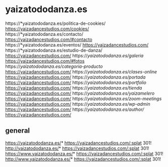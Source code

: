 
# yaizatododanza.es
https://*yaizatododanza.es/politica-de-cookies/ https://yaizadancestudios.com/cookies/
https://*yaizatododanza.es/contacto/ https://yaizadancestudios.com/#contacto
https://*yaizatododanza.es/eventos/ https://yaizadancestudios.com/
https://*yaizatododanza.es/estudio-de-danza/ https://yaizadancestudios.com/
https://*yaizatododanza.es/galeria* https://yaizadancestudios.com/#fotos
https://*yaizatododanza.es/categoria-producto* https://yaizadancestudios.com/
https://*yaizatododanza.es/clases-online* https://yaizadancestudios.com/
https://*yaizatododanza.es/portada* https://yaizadancestudios.com/
https://*yaizatododanza.es/portfolio* https://yaizadancestudios.com/
https://*yaizatododanza.es/tienda* https://yaizadancestudios.com/
https://*yaizatododanza.es/yaizamelero* https://yaizadancestudios.com/
https://*yaizatododanza.es/zoom-meetings* https://yaizadancestudios.com/
https://*yaizatododanza.es/wp-admin* https://yaizadancestudios.com/
https://*yaizatododanza.es/author/* https://yaizadancestudios.com/

## general
https://yaizatododanza.es/* https://yaizadancestudios.com/:splat 301!
http://yaizatododanza.es/* https://yaizadancestudios.com/:splat 301!
https://www.yaizatododanza.es/* https://yaizadancestudios.com/:splat 301!
http://www.yaizatododanza.es/* https://yaizadancestudios.com/:splat 301!
